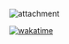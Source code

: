 
![attachment](https://github.com/user-attachments/assets/a9172864-95ed-4725-8479-c3e0dd6b735b)

[![wakatime](https://wakatime.com/badge/github/Roblox-Thot/vapehtml.svg?style=for-the-badge)](https://wakatime.com/badge/github/Roblox-Thot/vapehtml)